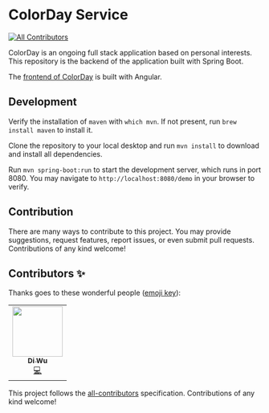 # ColorDay Service
<!-- ALL-CONTRIBUTORS-BADGE:START - Do not remove or modify this section -->
[![All Contributors](https://img.shields.io/badge/all_contributors-1-orange.svg?style=flat-square)](#contributors-)
<!-- ALL-CONTRIBUTORS-BADGE:END -->

ColorDay is an ongoing full stack application based on personal interests. This repository is the backend of the application built with Spring Boot.

The [frontend of ColorDay](https://github.com/colorday-app/colorday-website) is built with Angular.

## Development

Verify the installation of `maven` with `which mvn`. If not present, run `brew install maven` to install it.

Clone the repository to your local desktop and run `mvn install` to download and install all dependencies.

Run `mvn spring-boot:run` to start the development server, which runs in port 8080. You may navigate to `http://localhost:8080/demo` in your browser to verify.

## Contribution

There are many ways to contribute to this project. You may provide suggestions, request features, report issues, or even submit pull requests. Contributions of any kind welcome!

## Contributors ✨

Thanks goes to these wonderful people ([emoji key](https://allcontributors.org/docs/en/emoji-key)):

<!-- ALL-CONTRIBUTORS-LIST:START - Do not remove or modify this section -->
<!-- prettier-ignore-start -->
<!-- markdownlint-disable -->
<table>
  <tr>
    <td align="center"><a href="http://diwu.tech"><img src="https://avatars2.githubusercontent.com/u/28286130?v=4" width="100px;" alt=""/><br /><sub><b>Di Wu</b></sub></a><br /><a href="https://github.com/colorday-app/colorday-service/commits?author=brycenycuu" title="Code">💻</a></td>
  </tr>
</table>

<!-- markdownlint-enable -->
<!-- prettier-ignore-end -->
<!-- ALL-CONTRIBUTORS-LIST:END -->

This project follows the [all-contributors](https://github.com/all-contributors/all-contributors) specification. Contributions of any kind welcome!